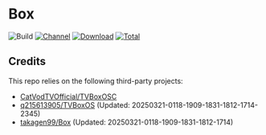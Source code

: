 # Box

![Build](https://shields.io/github/actions/workflow/status/cnvca/Box/test.yml?branch=main&logo=github&label=Build)
[![Channel](https://img.shields.io/badge/Follow-Telegram-blue.svg?logo=telegram)](https://t.me/Box)
[![Download](https://img.shields.io/github/v/release/cnvca/Box?color=orange&logoColor=orange&label=Download&logo=DocuSign)](https://github.com/cnvca/Box/releases/latest) 
[![Total](https://shields.io/github/downloads/cnvca/Box/total?logo=Bookmeter&label=Counts&logoColor=yellow&color=yellow)](https://github.com/cnvca/Box/releases)

## Credits
This repo relies on the following third-party projects:
- [CatVodTVOfficial/TVBoxOSC](https://github.com/CatVodTVOfficial/TVBoxOSC)
- [q215613905/TVBoxOS](https://github.com/q215613905/TVBoxOS) (Updated: 20250321-0118-1909-1831-1812-1714-2345)
- [takagen99/Box](https://github.com/takagen99/Box) (Updated: 20250321-0118-1909-1831-1812-1714)
